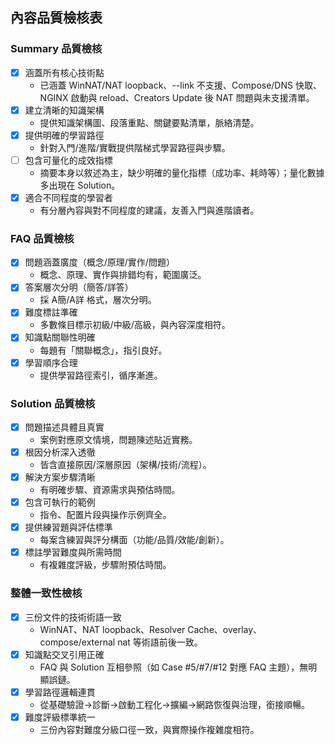## 內容品質檢核表

### Summary 品質檢核
- [x] 涵蓋所有核心技術點
  - 已涵蓋 WinNAT/NAT loopback、--link 不支援、Compose/DNS 快取、NGINX 啟動與 reload、Creators Update 後 NAT 問題與未支援清單。
- [x] 建立清晰的知識架構
  - 提供知識架構圖、段落重點、關鍵要點清單，脈絡清楚。
- [x] 提供明確的學習路徑
  - 針對入門/進階/實戰提供階梯式學習路徑與步驟。
- [ ] 包含可量化的成效指標
  - 摘要本身以敘述為主，缺少明確的量化指標（成功率、耗時等）；量化數據多出現在 Solution。
- [x] 適合不同程度的學習者
  - 有分層內容與對不同程度的建議，友善入門與進階讀者。

### FAQ 品質檢核
- [x] 問題涵蓋廣度（概念/原理/實作/問題）
  - 概念、原理、實作與排錯均有，範圍廣泛。
- [x] 答案層次分明（簡答/詳答）
  - 採 A簡/A詳 格式，層次分明。
- [x] 難度標註準確
  - 多數條目標示初級/中級/高級，與內容深度相符。
- [x] 知識點關聯性明確
  - 每題有「關聯概念」，指引良好。
- [x] 學習順序合理
  - 提供學習路徑索引，循序漸進。

### Solution 品質檢核
- [x] 問題描述具體且真實
  - 案例對應原文情境，問題陳述貼近實務。
- [x] 根因分析深入透徹
  - 皆含直接原因/深層原因（架構/技術/流程）。
- [x] 解決方案步驟清晰
  - 有明確步驟、資源需求與預估時間。
- [x] 包含可執行的範例
  - 指令、配置片段與操作示例齊全。
- [x] 提供練習題與評估標準
  - 每案含練習與評分構面（功能/品質/效能/創新）。
- [x] 標註學習難度與所需時間
  - 有複雜度評級，步驟附預估時間。

### 整體一致性檢核
- [x] 三份文件的技術術語一致
  - WinNAT、NAT loopback、Resolver Cache、overlay、compose/external nat 等術語前後一致。
- [x] 知識點交叉引用正確
  - FAQ 與 Solution 互相參照（如 Case #5/#7/#12 對應 FAQ 主題），無明顯誤鏈。
- [x] 學習路徑邏輯連貫
  - 從基礎驗證→診斷→啟動工程化→擴編→網路恢復與治理，銜接順暢。
- [x] 難度評級標準統一
  - 三份內容對難度分級口徑一致，與實際操作複雜度相符。